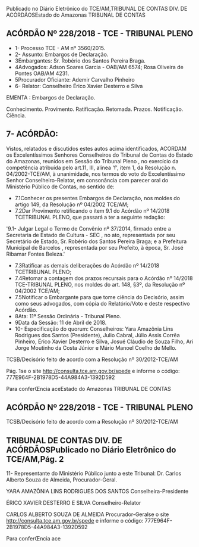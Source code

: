 Publicado  no  Diário Eletrônico do TCE/AM,TRIBUNAL DE CONTAS DIV. DE  ACÓRDÃOSEstado do Amazonas TRIBUNAL DE CONTAS

## ACÓRDÃO Nº 228/2018 - TCE - TRIBUNAL PLENO

- 1- Processo TCE - AM nº 3560/2015.
- 2-   Assunto: Embargos de Declaração.
- 3Embargantes: Sr. Robério dos Santos Pereira Braga.
- 4Advogados: Adson  Soares  Garcia  -  OAB/AM  6574;  Rosa  Oliveira  de  Pontes  OAB/AM 4231.
- 5Procurador Oficiante: Ademir Carvalho Pinheiro
- 6- Relator: Conselheiro Érico Xavier Desterro e Silva

EMENTA : Embargos de Declaração.

Conhecimento. Provimento. Ratificação. Retomada. Prazos. Notificação. Ciência.

## 7- ACÓRDÃO:

Vistos, relatados e discutidos estes autos acima identificados, ACORDAM os Excelentíssimos Senhores Conselheiros do Tribunal de Contas do Estado do Amazonas, reunidos  em  Sessão  do Tribunal  Pleno ,  no  exercício  da  competência  atribuída  pelo art.11,  III,  alínea  'f',  item  1,  da  Resolução  n.  04/2002-TCE/AM, à  unanimidade, nos termos  do  voto  do  Excelentíssimo  Senhor  Conselheiro-Relator, em consonância com parecer oral do Ministério Público de Contas, no sentido de:

- 7.1Conhecer os  presentes  Embargos  de  Declaração,  nos moldes  do artigo 149, da Resolução nº 04/2002 TCE/AM;
- 7.2Dar Provimento retificando o item 9.1 do Acórdão nº 14/2018 TCETRIBUNAL PLENO, que passará a ter a seguinte redação:

'9.1- Julgar Legal o Termo de Convênio nº 37/2014, firmado entre  a Secretaria  de  Estado  de  Cultura  -  SEC ,  no  ato, representada por seu Secretário de Estado, Sr. Robério dos Santos Pereira Braga; e a Prefeitura Municipal de Barcelos , representada  por  seu  Prefeito,  à  época,  Sr.  José  Ribamar Fontes Beleza.'

- 7.3Ratificar as  demais  deliberações  do  Acórdão  nº  14/2018  TCETRIBUNAL PLENO;
- 7.4Retomar a  contagem  dos prazos recursais  para  o  Acórdão  nº 14/2018 TCE-TRIBUNAL PLENO, nos moldes do art. 148, §3º, da Resolução nº 04/2002 TCE/AM;
- 7.5Notificar o Embargante para que tome ciência do Decisório, assim como  seus advogados, com  cópia do Relatório/Voto e deste respectivo Acórdão.
- 8Ata: 11ª Sessão Ordinária - Tribunal Pleno.
- 9Data da Sessão: 11 de Abril de 2018.
- 10- Especificação do quorum: Conselheiros: Yara Amazônia Lins Rodrigues dos Santos (Presidente), Julio Cabral, Júlio Assis Corrêa Pinheiro, Érico Xavier Desterro e Silva, Josué Cláudio de Souza Filho, Ari Jorge  Moutinho da Costa Júnior e  Mário  Manoel Coelho de Mello.

TCSB/Decisório feito de acordo com a Resolução nº 30/2012-TCE/AM

Pág. 1se o site http://consulta.tce.am.gov.br/spede e informe o código: 777E964F-2B1978D5-44A984A3-1392D592

Para conferŒncia aceEstado do Amazonas TRIBUNAL DE CONTAS

## ACÓRDÃO Nº 228/2018 - TCE - TRIBUNAL PLENO

TCSB/Decisório feito de acordo com a Resolução nº 30/2012-TCE/AM

## TRIBUNAL DE CONTAS DIV. DE  ACÓRDÃOSPublicado  no  Diário Eletrônico do TCE/AM,Pág. 2

11-  Representante  do  Ministério  Público  junto  a  este  Tribunal: Dr. Carlos  Alberto Souza de Almeida, Procurador-Geral.

YARA AMAZÔNIA LINS RODRIGUES DOS SANTOS Conselheira-Presidente

ÉRICO XAVIER DESTERRO E SILVA Conselheiro-Relator

CARLOS ALBERTO SOUZA DE ALMEIDA Procurador-Geralse o site http://consulta.tce.am.gov.br/spede e informe o código: 777E964F-2B1978D5-44A984A3-1392D592

Para conferŒncia ace
